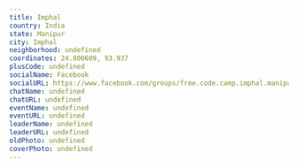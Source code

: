 ```yaml
---
title: Imphal
country: India
state: Manipur
city: Imphal
neighborhood: undefined
coordinates: 24.800609, 93.937
plusCode: undefined
socialName: Facebook
socialURL: https://www.facebook.com/groups/free.code.camp.imphal.manipur
chatName: undefined
chatURL: undefined
eventName: undefined
eventURL: undefined
leaderName: undefined
leaderURL: undefined
oldPhoto: undefined
coverPhoto: undefined
---
```

